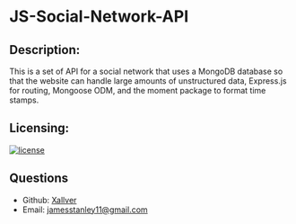 # JS-Social-Network-API

## Description:
This is a set of API for a social network that uses a MongoDB database so that the website can handle large amounts of unstructured data, Express.js for routing, Mongoose ODM, and the moment package to format time stamps.



## Licensing:
[![license](https://img.shields.io/badge/license-MIT-brightgreen)](https://shields.io)

## Questions
- Github: [Xallver](https://github.com/Xallver)
- Email: jamesstanley11@gmail.com